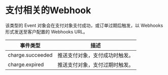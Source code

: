 # 支付相关的Webhook

该类型的 Event 对象会在支付对象支付成功，或订单过期后触发，以 Webhooks 形式发送至客户配置的 Webhooks URL。

| 事件类型         | 描述                           |
| ---------------- | ------------------------------ |
| charge.succeeded | 推送支付对象，支付成功时触发。 |
| charge.expired   | 推送支付对象，支付过期时触发。 |